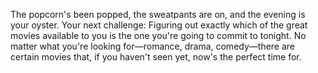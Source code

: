 The popcorn's been popped, the sweatpants are on, and the evening is your oyster. Your next challenge: Figuring out exactly which of the great movies available to you is the one you're going to commit to tonight. No matter what you're looking for—romance, drama, comedy—there are certain movies that, if you haven't seen yet, now's the perfect time for.